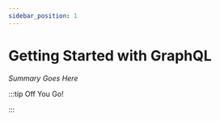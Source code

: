 ```yaml
---
sidebar_position: 1
---
```


# Getting Started with GraphQL

_Summary Goes Here_

:::tip Off You Go!

<QuestButton text="Happy Questing" link='' />

:::

